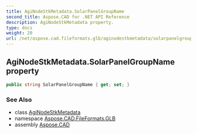 ```yaml
---
title: AgiNodeStkMetadata.SolarPanelGroupName
second_title: Aspose.CAD for .NET API Reference
description: AgiNodeStkMetadata property. 
type: docs
weight: 20
url: /net/aspose.cad.fileformats.glb/aginodestkmetadata/solarpanelgroupname/
---
```

## AgiNodeStkMetadata.SolarPanelGroupName property

```csharp
public string SolarPanelGroupName { get; set; }
```

### See Also

* class [AgiNodeStkMetadata](../)
* namespace [Aspose.CAD.FileFormats.GLB](../../aginodestkmetadata/)
* assembly [Aspose.CAD](../../../)


